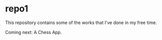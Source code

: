 # repo1

This repository contains some of the works that I've done in my free time. 

Coming next:
A Chess App.
